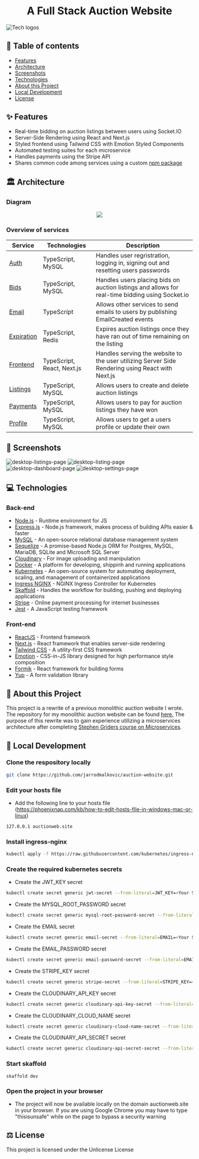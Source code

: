 <h1 align="center">A Full Stack Auction Website</h1>

![Tech logos](https://i.ibb.co/f4Qc3Fj/tech-info-auction-website.png)

## 📝 Table of contents

- [Features](#-features)
- [Architecture](#-architecture)
- [Screenshots](#-screenshots)
- [Technologies](#-technologies)
- [About this Project](#-about-this-project)
- [Local Development](#-local-development)
- [License](#-license)

## ✨ Features

- Real-time bidding on auction listings between users using Socket.IO
- Server-Side Rendering using React and Next.js
- Styled frontend using Tailwind CSS with Emotion Styled Components
- Automated testing suites for each microservice
- Handles payments using the Stripe API
- Shares common code among services using a custom [npm package](./common)


## 🏛️ Architecture 

### Diagram

<p align="center">
  <img src="https://i.ibb.co/X8sbvVt/auction-website-diagram.png" />
</p>

### Overview of services

| Service                             | Technologies               | Description             |
| ----------------------------------- | -------------------------- | ----------------------- |
| [Auth](./services/auth)         | TypeScript, MySQL          | Handles user regristration, logging in, signing out and resetting users passwords  |
| [Bids](./services/bid)          | TypeScript, MySQL          | Handles users placing bids on auction listings and allows for real-time bidding using Socket.io |
| [Email](./services/email)       | TypeScript                 | Allows other services to send emails to users by publishing EmailCreated events |
| [Expiration](./services/bid)    | TypeScript, Redis          | Expires auction listings once they have ran out of time remaining on the listing |
| [Frontend](./services/frontend) | TypeScript, React, Next.js | Handles serving the website to the user utilizing Server Side Rendering using React with Next.js |
| [Listings](./services/listings) | TypeScript, MySQL          | Allows users to create and delete auction listings |
| [Payments](./services/payments) | TypeScript, MySQL          | Allows users to pay for auction listings they have won   |
| [Profile](./services/profile)   | TypeScript, MySQL          | Allows users to get a users profile or update their own |

## 📸 Screenshots
![desktop-listings-page](https://i.ibb.co/CtKKwbt/desktop-listings-page.png)
![desktop-listing-page](https://i.ibb.co/vP7Wy1m/Listing-Screenshot.png)
![desktop-dashboard-page](https://i.ibb.co/m90KLbV/auction-website-dashboard-screenshot.png)
![desktop-settings-page](https://i.ibb.co/rvbxNw9/auction-website-profile-settings-screenshot.png)

## 💻 Technologies

### Back-end
- [Node.js](https://nodejs.org/en/) - Runtime environment for JS
- [Express.js](https://expressjs.com/) - Node.js framework, makes process of building APIs easier & faster
- [MySQL](https://www.mysql.com/) -  An open-source relational database management system
- [Sequelize](https://sequelize.org/) - A promise-based Node.js ORM for Postgres, MySQL, MariaDB, SQLite and Microsoft SQL Server
- [Cloudinary](https://cloudinary.com/) - For image uploading and manipulation
- [Docker](https://www.docker.com/) - A platform for developing, shippinh and running applications
- [Kubernetes](https://kubernetes.io/) -  An open-source system for automating deployment, scaling, and management of containerized applications
- [Ingress NGINX](https://kubernetes.github.io/ingress-nginx/) - NGINX Ingress Controller for Kubernetes
- [Skaffold](https://skaffold.dev/) - Handles the workflow for building, pushing and deploying applications
- [Stripe](https://stripe.com/) - Online payment processing for internet businesses
- [Jest](https://jestjs.io/) - A JavaScript testing framework

### Front-end
- [ReactJS](https://reactjs.org/) - Frontend framework
- [Next.js](https://nextjs.org/) - React framework that enables server-side rendering
- [Tailwind CSS](https://tailwindcss.com/) - A utility-first CSS framework
- [Emotion](https://emotion.sh/) - CSS-in-JS library designed for high performance style composition
- [Formik](https://formik.org/) - React framework for building forms
- [Yup](https://github.com/jquense/yup) - A form validation library

## 📙 About this Project

This project is a rewrite of a previous monolithic auction website I wrote. The repository for my monolithic auction website can be found [here.](https://github.com/jarrodmalkovic/auction-website-monolith) The purpose of this rewrite was to gain experience utilizing a microservices architecture after completing [Stephen Griders course on Microservices](https://www.udemy.com/course/microservices-with-node-js-and-react/).

## 🚀 Local Development


### Clone the respository locally

```bash
git clone https://github.com/jarrodmalkovic/auction-website.git
```

### Edit your hosts file
- Add the following line to your hosts file (https://phoenixnap.com/kb/how-to-edit-hosts-file-in-windows-mac-or-linux)
```bash
127.0.0.1 auctionweb.site
```

### Install ingress-nginx

```bash
kubectl apply -f https://raw.githubusercontent.com/kubernetes/ingress-nginx/controller-v0.44.0/deploy/static/provider/cloud/deploy.yaml
```

### Create the required kubernetes secrets

- Create the JWT_KEY secret

```bash
kubectl create secret generic jwt-secret --from-literal=JWT_KEY=<Your Secret Here>
```

- Create the MYSQL_ROOT_PASSWORD secret

```bash
kubectl create secret generic mysql-root-password-secret --from-literal=MYSQL_ROOT_PASSWORD=<Your Secret Here>
```

- Create the EMAIL secret

```bash
kubectl create secret generic email-secret --from-literal=EMAIL=<Your Secret Here>
```

- Create the EMAIL_PASSWORD secret

```bash
kubectl create secret generic email-password-secret --from-literal=EMAIL_PASSWORD=<Your Secret Here>
```

- Create the STRIPE_KEY secret

```bash
kubectl create secret generic stripe-secret --from-literal=STRIPE_KEY=<Your Secret Here>
```

- Create the CLOUDINARY_API_KEY secret

```bash
kubectl create secret generic cloudinary-api-key-secret --from-literal=CLOUDINARY_API_KEY=<Your Secret Here>
```

- Create the CLOUDINARY_CLOUD_NAME secret

```bash
kubectl create secret generic cloudinary-cloud-name-secret --from-literal=CLOUDINARY_CLOUD_NAME=<Your Secret Here>
```

- Create the CLOUDINARY_API_SECRET secret

```bash
kubectl create secret generic cloudinary-api-secret-secret --from-literal=CLOUDINARY_API_SECRET=<Your Secret Here>
```

### Start skaffold

```basb
skaffold dev
```

### Open the project in your browser
- The project will now be available locally on the domain auctionweb.site in your browser. If you are using Google Chrome you may have to type "thisisunsafe" while on the page to bypass a security warning

## ⚖️ License

This project is licensed under the Unlicense License

